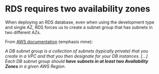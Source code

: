 # RDS requires two availability zones

When deploying an RDS database, even when using the development type and single AZ,
RDS forces us to create a subnet group that has subnets in two different AZs.

From [AWS documentation][00] (emphasis mine):

_A DB subnet group is a collection of subnets (typically private) that you create in a VPC and that
you then designate for your DB instances. [...]
Each DB subnet group should **have subnets in at least two Availability Zones** in a given AWS Region._

[//]: # ( ------------------- references below this line ------------------- )

[00]: https://docs.aws.amazon.com/AmazonRDS/latest/UserGuide/USER_VPC.WorkingWithRDSInstanceinaVPC.html#USER_VPC.Subnets

